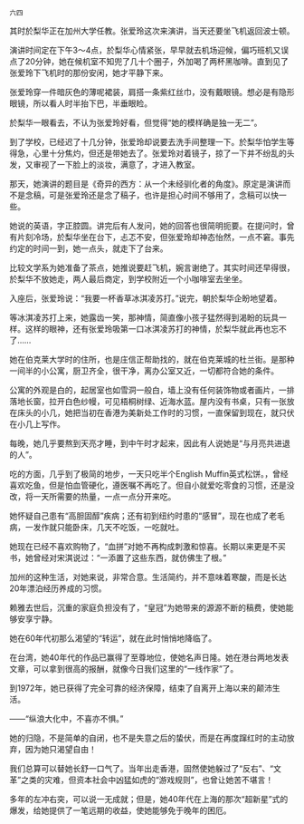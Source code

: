     六四 

   其时於梨华正在加州大学任教。张爱玲这次来演讲，当天还要坐飞机返回波士顿。

   演讲时间定在下午3～4点，於梨华心情紧张，早早就去机场迎候，偏巧班机又误点了20分钟，她在候机室不知兜了几十个圈子，外加喝了两杯黑咖啡。直到见了张爱玲下飞机时的那份安闲，她才平静下来。

   张爱玲穿一件暗灰色的薄呢裙装，肩搭一条紫红丝巾，没有戴眼镜。想必是有隐形眼镜，所以看人时半抬下巴，半垂眼睑。

   於梨华一眼看去，不认为张爱玲好看，但觉得“她的模样确是独一无二”。

   到了学校，已经迟了十几分钟，张爱玲却说要去洗手间整理一下。於梨华怕学生等得急，心里十分焦灼，但还是带她去了。张爱玲对着镜子，掠了一下并不纷乱的头发，又审视了一下脸上的淡妆，满意了，才进入教室。

   那天，她演讲的题目是《奇异的西方：从一个未经驯化者的角度》。原定是演讲而不是念稿，可是张爱玲还是念了稿子，也许是担心时间不够用了，念稿可以快一些。

   她说的英语，字正腔圆。讲完后有人发问，她的回答也很简明扼要。在提问时，曾有片刻冷场，於梨华坐在台下，忐忑不安，但张爱玲却神态怡然，一点不窘。事先约定的时间一到，她一点头，就走下了台来。

   比较文学系为她准备了茶点，她推说要赶飞机，婉言谢绝了。其实时间还早得很，於梨华不放她走，两人最后商定，到学校附近一个小咖啡室去坐坐。

   入座后，张爱玲说：“我要一杯香草冰淇凌苏打。”说完，朝於梨华企盼地望着。

   等冰淇凌苏打上来，她露齿一笑，那神情，简直像小孩子猛然得到渴盼的玩具一样。这样的眼神，还有张爱玲吸第一口冰淇凌苏打的神情，於梨华就此再也忘不了……

   她在伯克莱大学时的住所，也是庄信正帮助找的，就在伯克莱城的杜兰街。是那种一间半的小公寓，厨卫齐全，很干净，离办公室又近，一切都符合她的条件。

   公寓的外观是白的，起居室也如雪洞一般白，墙上没有任何装饰物或者画片，一排落地长窗，拉开白色纱幔，可见梧桐树绿、近海水蓝。屋内没有书桌，只有一张放在床头的小几，她把当初在香港为美新处工作时的习惯，一直保留到现在，就只伏在小几上写作。

   每晚，她几乎要熬到天亮才睡，到中午时才起来，因此有人说她是“与月亮共进退的人”。

   吃的方面，几乎到了极简的地步，一天只吃半个English Muffin英式松饼。，曾经喜欢吃鱼，但是怕血管硬化，遵医嘱不再吃了。但自小就爱吃零食的习惯，还是没改，将一天所需要的热量，一点一点分开来吃。

   她怀疑自己患有“高胆固醇”疾病；还有初到纽约时患的“感冒”，现在也成了老毛病，一发作就只能卧床，几天不吃饭，一吃就吐。

   她现在已经不喜欢购物了，“血拼”对她不再构成刺激和惊喜。长期以来更是不买书，她曾经对宋淇说过：“一添置了这些东西，就仿佛生了根。”

   加州的这种生活，对她来说，非常合意。生活简约，并不意味着寒酸，而是长达20年漂泊经历养成的习惯。

   赖雅去世后，沉重的家庭负担没有了，“皇冠”为她带来的源源不断的稿费，使她能够安享宁静。

   她在60年代初那么渴望的“转运”，就在此时悄悄地降临了。

   在台湾，她40年代的作品已赢得了至尊地位，使她名声日隆。她在港台两地发表文章，可以拿到很高的报酬，就像今日我们这里的“一线作家”了。

   到1972年，她已获得了完全可靠的经济保障，结束了自离开上海以来的颠沛生活。

   ——“纵浪大化中，不喜亦不惧。”

   她的归隐，不是简单的自闭，也不是失意之后的蛰伏，而是在再度蹿红时的主动放弃，因为她只渴望自由！

   我们总算可以替她长舒一口气了。当年出走香港，固然使她躲过了“反右”、“文革”之类的灾难，但资本社会中凶猛如虎的“游戏规则”，也曾让她苦不堪言！

   多年的左冲右突，可以说一无成就；但是，她40年代在上海的那次“超新星”式的爆发，给她提供了一笔远期的收益，使她能够免于晚年的困厄。

